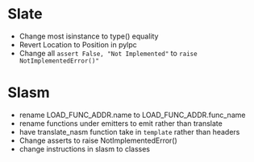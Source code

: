 # Slate
- Change most isinstance to type() equality
- Revert Location to Position in pylpc
- Change all `assert False, "Not Implemented"` to `raise NotImplementedError()"`

# Slasm
- rename LOAD_FUNC_ADDR.name to LOAD_FUNC_ADDR.func_name
- rename functions under emitters to emit rather than translate
- have translate_nasm function take in `template` rather than headers
- Change asserts to raise NotImplementedError()
- change instructions in slasm to classes

